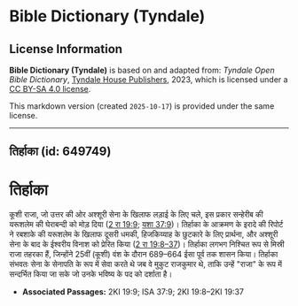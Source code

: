 # Bible Dictionary (Tyndale)

## License Information

**Bible Dictionary (Tyndale)** is based on and adapted from: _Tyndale Open Bible Dictionary_, [Tyndale House Publishers](https://tyndaleopenresources.com/), 2023, which is licensed under a [CC BY-SA 4.0 license](https://creativecommons.org/licenses/by-sa/4.0/legalcode.en).

This markdown version (created `2025-10-17`) is provided under the same license.



--------------------------------

## तिर्हाका (id: 649749)

तिर्हाका
========

कूशी राजा, जो उत्तर की ओर अश्शूरी सेना के खिलाफ लड़ाई के लिए चले, इस प्रकार सन्हेरीब की यरूशलेम की घेराबन्दी को मोड़ दिया ([2 रा 19:9](https://ref.ly/2Kgs19:9); [यशा 37:9](https://ref.ly/Isa37:9))। तिर्हाका के आक्रमण के इरादे की रिपोर्ट ने रबशाके की यरूशलेम के खिलाफ दूसरी धमकी, हिजकिय्याह के छुटकारे के लिए प्रार्थना, और अश्शूरी सेना के बाद के ईश्वरीय विनाश को प्रेरित किया ([2 रा 19:8–37](https://ref.ly/2Kgs19:8-2Kgs19:37))। तिर्हाका लगभग निश्चित रूप से मिस्री राजा तहरका हैं, जिन्होंने 25वीं (कूशी) वंश के दौरान 689–664 ईसा पूर्व तक शासन किया। तिर्हाका संभवतः सेना के सेनापति के रूप में सेवा करते थे जब वे मुकुट राजकुमार थे, ताकि उन्हें "राजा" के रूप में सन्दर्भित किया जा सके जो उनके भविष्य के पद को दर्शाता है।

* **Associated Passages:** 2KI 19:9; ISA 37:9; 2KI 19:8–2KI 19:37

